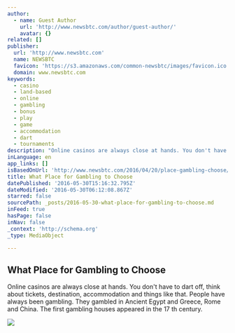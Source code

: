 ```yaml
---
author:
  - name: Guest Author
    url: 'http://www.newsbtc.com/author/guest-author/'
    avatar: {}
related: []
publisher:
  url: 'http://www.newsbtc.com'
  name: NEWSBTC
  favicon: 'https://s3.amazonaws.com/common-newsbtc/images/favicon.ico'
  domain: www.newsbtc.com
keywords:
  - casino
  - land-based
  - online
  - gambling
  - bonus
  - play
  - game
  - accommodation
  - dart
  - tournaments
description: "Online casinos are always close at hands. You don't have to dart off, think about tickets, destination, accommodation and things like that. People have always been gambling. They gambled in Ancient Egypt and Greece, Rome and China. The first gambling houses appeared in the 17 th century."
inLanguage: en
app_links: []
isBasedOnUrl: 'http://www.newsbtc.com/2016/04/20/place-gambling-choose/'
title: What Place for Gambling to Choose
datePublished: '2016-05-30T15:16:32.795Z'
dateModified: '2016-05-30T06:12:08.867Z'
starred: false
sourcePath: _posts/2016-05-30-what-place-for-gambling-to-choose.md
inFeed: true
hasPage: false
inNav: false
_context: 'http://schema.org'
_type: MediaObject

---
```

<article style=""><h1>What Place for Gambling to Choose</h1><p>Online casinos are always close at hands. You don't have to dart off, think about tickets, destination, accommodation and things like that. People have always been gambling. They gambled in Ancient Egypt and Greece, Rome and China. The first gambling houses appeared in the 17 th century.</p><img src="http://s3.amazonaws.com/main-newsbtc-images/2016/04/20095503/5363787725_bb768cb0da_z.jpg" /></article>